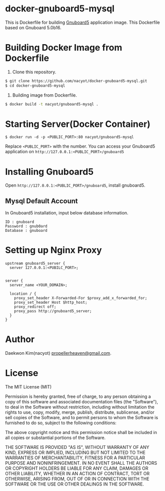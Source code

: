 # docker-gnuboard5-mysql

This is Dockerfile for building
[Gnuboard5](http://sir.co.kr/) application
image. This Dockerfile based on Gnuboard 5.0b16.

# Building Docker Image from Dockerfile

1. Clone this repository.

```sh
$ git clone https://github.com/nacyot/docker-gnuboard5-mysql.git
$ cd docker-gnuboard5-mysql
```

1. Building image from Dockerfile.

```sh
$ docker build -t nacyot/gnuboard5-mysql .
```

# Starting Server(Docker Container)

```
$ docker run -d -p <PUBLIC_PORT>:80 nacyot/gnuboard5-mysql
```

Replace `<PUBLIC_PORT>` with the number. You can access your Gnuboard5
application on `http://127.0.0.1:<PUBLIC_PORT>/gnuboard5`

# Installing Gnuboard5

Open `http://127.0.0.1:<PUBLIC_PORT>/gnuboard5`, install gnuboard5.

## Mysql Default Account

In Gnuboard5 installation, input below database information.

```
ID : gnuboard
Password : gnub0ard
Database : gnuboard
```

# Setting up Nginx Proxy

```nginx
upstream gnuboard5_server {
  server 127.0.0.1:<PUBILC_PORT>;


server {
  server_name <YOUR_DOMAIN>;

  location / {
    proxy_set_header X-Forwarded-For $proxy_add_x_forwarded_for;
    proxy_set_header Host $http_host;
    proxy_redirect off;
    proxy_pass http://gnuboard5_server;
  }
}
```

# Author
Daekwon Kim(nacyot) <propellerheaven@gmail.com>.

# License
The MIT License (MIT)

Permission is hereby granted, free of charge, to any person obtaining a copy of
this software and associated documentation files (the "Software"), to deal in
the Software without restriction, including without limitation the rights to
use, copy, modify, merge, publish, distribute, sublicense, and/or sell copies of
the Software, and to permit persons to whom the Software is furnished to do so,
subject to the following conditions:

The above copyright notice and this permission notice shall be included in all
copies or substantial portions of the Software.

THE SOFTWARE IS PROVIDED "AS IS", WITHOUT WARRANTY OF ANY KIND, EXPRESS OR
IMPLIED, INCLUDING BUT NOT LIMITED TO THE WARRANTIES OF MERCHANTABILITY, FITNESS
FOR A PARTICULAR PURPOSE AND NONINFRINGEMENT. IN NO EVENT SHALL THE AUTHORS OR
COPYRIGHT HOLDERS BE LIABLE FOR ANY CLAIM, DAMAGES OR OTHER LIABILITY, WHETHER
IN AN ACTION OF CONTRACT, TORT OR OTHERWISE, ARISING FROM, OUT OF OR IN
CONNECTION WITH THE SOFTWARE OR THE USE OR OTHER DEALINGS IN THE SOFTWARE.
